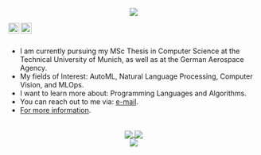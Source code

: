 <div align="center">
<p align="center">
  <img src="https://readme-typing-svg.herokuapp.com?color=%2336BCF7&lines=Hi!+Welcome+to+my+Github+profile!;Don't+hesitate+to+contact">
</p>

</div>
<a href="https://www.linkedin.com/in/emred/">
    <img align="left" alt="Emre Demir's LinkedIN" width="22px" src="https://raw.githubusercontent.com/peterthehan/peterthehan/master/assets/linkedin.svg" />
  </a>
  <a href="https://twitter.com/emredemirinfo">
    <img align="left" alt="Emre Demir | Twitter" width="22px" src="https://raw.githubusercontent.com/peterthehan/peterthehan/master/assets/twitter.svg" />
  </a>
<br />
<br />

- I am currently pursuing my MSc Thesis in Computer Science at the Technical University of Munich, as well as at the German Aerospace Agency. <br />
- My fields of Interest: AutoML, Natural Language Processing, Computer Vision, and MLOps.
- I want to learn more about: Programming Languages and Algorithms.
- You can reach out to me via: [e-mail](emredemireng@gmail.com).
- [For more information](https://emreds.github.io/).

 
<br />
<div align="center">
 <a href="https://github.com/anuraghazra/github-readme-stats">
  <img align="center" src="https://github-readme-stats.vercel.app/api?username=emreds&show_icons=true&theme=tokyonight&count_private=true" />
</a>
  <a href="https://git.io/streak-stats">
  <img align="center" src="https://github-readme-streak-stats.herokuapp.com?user=emreds&theme=tokyonight&date_format=j%20M%5B%20Y%5D" />
</a>
 </div>
<div align="center">
<a href="https://github.com/anuraghazra/github-readme-stats">
  <img align="center" src="https://github-readme-stats.vercel.app/api/top-langs/?username=emreds&layout=compact&theme=tokyonight&hide=jupyter%20notebook" />
  </a>
 </div>
<br />

